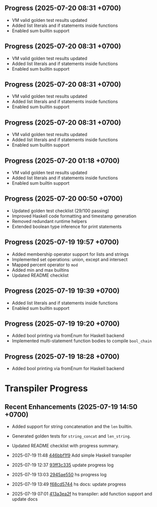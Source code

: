 ## Progress (2025-07-20 08:31 +0700)
- VM valid golden test results updated
- Added list literals and if statements inside functions
- Enabled sum builtin support

## Progress (2025-07-20 08:31 +0700)
- VM valid golden test results updated
- Added list literals and if statements inside functions
- Enabled sum builtin support

## Progress (2025-07-20 08:31 +0700)
- VM valid golden test results updated
- Added list literals and if statements inside functions
- Enabled sum builtin support

## Progress (2025-07-20 08:31 +0700)
- VM valid golden test results updated
- Added list literals and if statements inside functions
- Enabled sum builtin support

## Progress (2025-07-20 01:18 +0700)
- VM valid golden test results updated
- Added list literals and if statements inside functions
- Enabled sum builtin support

## Progress (2025-07-20 00:50 +0700)
- Updated golden test checklist (29/100 passing)
- Improved Haskell code formatting and timestamp generation
- Removed redundant runtime helpers
- Extended boolean type inference for print statements

## Progress (2025-07-19 19:57 +0700)
- Added membership operator support for lists and strings
- Implemented set operations: union, except and intersect
- Mapped percent operator to `mod`
- Added min and max builtins
- Updated README checklist

## Progress (2025-07-19 19:39 +0700)
- Added list literals and if statements inside functions
- Enabled sum builtin support

## Progress (2025-07-19 19:20 +0700)
- Added bool printing via fromEnum for Haskell backend
- Implemented multi-statement function bodies to compile `bool_chain`

## Progress (2025-07-19 18:28 +0700)
- Added bool printing via fromEnum for Haskell backend

# Transpiler Progress

## Recent Enhancements (2025-07-19 14:50 +0700)
- Added support for string concatenation and the `len` builtin.
- Generated golden tests for `string_concat` and `len_string`.
- Updated README checklist with progress summary.

- 2025-07-19 11:48  [446bbf1f9](https://example.com/commit/446bbf1f9) Add simple Haskell transpiler
- 2025-07-19 12:37  [93ff3c335](https://example.com/commit/93ff3c335) update progress log
- 2025-07-19 13:03  [2945ae550](https://example.com/commit/2945ae550) hs progress log
- 2025-07-19 13:49  [f68cd5744](https://example.com/commit/f68cd5744) hs docs: update progress
- 2025-07-19 07:01  [413a3ea2f](https://example.com/commit/413a3ea2f) hs transpiler: add function support and update docs
